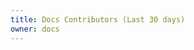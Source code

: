 ```yaml
---
title: Docs Contributors (Last 30 days)
owner: docs
---
```


<!-- This file is automatically generated by scripts/docs/contributors.js -->